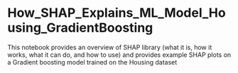 # How_SHAP_Explains_ML_Model_Housing_GradientBoosting
This notebook provides an overview of SHAP library (what it is, how it works, what it can do, and how to use) and provides example SHAP plots on a Gradient boosting model trained on the Housing dataset
